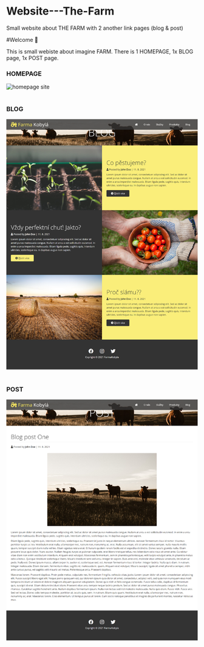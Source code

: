 # Website---The-Farm
Small website about THE FARM with 2 another link pages (blog &amp; post)


#Welcome 👋

This is small webiste about imagine FARM. There is 1 HOMEPAGE, 1x BLOG page, 1x POST page.
<h3>HOMEPAGE</H3>
<img src="homepage.png" alt="homepage site">
<br><br>
<h3>BLOG</H3>
<img src="blog.png" alt="blog site">
<br><br>
<h3>POST</H3>
<img src="post.png" alt="post site">
